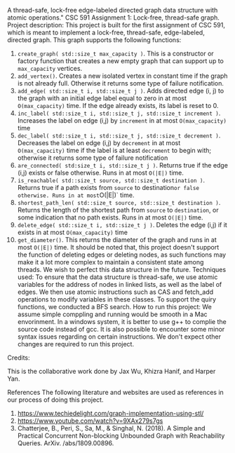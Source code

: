 
 A thread-safe, lock-free edge-labeled directed graph data structure with atomic operations."
CSC 591 Assignment 1: Lock-free, thread-safe graph.
Project description:
This project is built for the first assignment of CSC 591, which is meant to implement a lock-free, thread-safe, edge-labeled, directed graph.
This graph supports the following functions:
 1. `create_graph( std::size_t max_capacity )`. This is a constructor or factory function that creates a new empty graph that can support up to `max_capacity` vertices.
 2. `add_vertex()`. Creates a new isolated vertex in constant time if the graph is not already full. Otherwise it returns some type of failure notification.
 3. `add_edge( std::size_t i, std::size_t j )`. Adds directed edge (i, j) to the graph with an initial edge label equal to zero in at most `O(max_capacity)` time. If the edge already exists, its label is reset to 0.
 4. `inc_label( std::size_t i, std::size_t j, std::size_t increment )`. Increases the label on edge (i,j) by `increment` in at most `O(max_capacity)` time
 5. `dec_label( std::size_t i, std::size_t j, std::size_t decrement )`. Decreases the label on edge (i,j) by `decrement` in at most `O(max_capacity)` time if the label is at least `decrement` to begin with; otherwise it returns some type of failure notification
 6. `are_connected( std:size_t i, std::size_t j )`. Returns true if the edge (i,j) exists or false otherwise. Runs in at most `O(|E|)` time.
 7. `is_reachable( std::size_t source, std::size_t destination )`. Returns true if a path exists from `source` to destination` or false otherwise. Runs in at most `O(|E|)` time.
 8. `shortest_path_len( std::size_t source, std::size_t destination )`. Returns the length of the shortest path from `source` to `destination`, or some indication that no path exists.  Runs in at most `O(|E|)` time.
 9. `delete_edge( std::size_t i, std::size_t j )`. Deletes the edge (i,j) if it exists in at most `O(max_capacity)` time
10. `get_diameter()`. This returns the diameter of the graph and runs in at most `O(|E|)` time.
It should be noted that, this project doesn't support the function of deleting edges or deleting nodes, as such functions may make it a lot more complex to maintain a consistent state among threads. We wish to perfect this data structure in the future. 
Techniques used:
To ensure that the data structure is thread-safe, we use atomic variables for the address of nodes in linked lists, as well as the label of edges. We then use atomic instructions such as CAS and fetch_add operations to modify variables in these classes.
To support the quiry functions, we conducted a BFS search.
How to run this project:
We assume simple comppling and running would be smooth in a Mac envorinment. In a windows system, it is better to use g++ to complie the source code instead of gcc. 
It is also possible to encounter some minor syntax issues regarding on certain instructions. We don't expect other changes are required to run this project.

Credits:
 
This is the collaborative work done by Jax Wu, Khizra Hanif, and Harper Yan. 

References 
The following literature and websites are used as references in our process of doing this project. 
1. https://www.techiedelight.com/graph-implementation-using-stl/
2. https://www.youtube.com/watch?v=9XAx279s7gs
3. Chatterjee, B., Peri, S., Sa, M., & Singhal, N. (2018). A Simple and Practical Concurrent Non-blocking Unbounded Graph with Reachability Queries. ArXiv. /abs/1809.00896.

